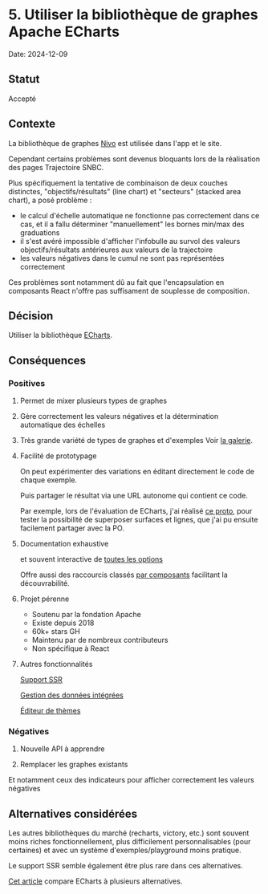 # 5. Utiliser la bibliothèque de graphes Apache ECharts

Date: 2024-12-09

## Statut

Accepté

## Contexte

La bibliothèque de graphes [Nivo](https://github.com/plouc/nivo) est utilisée dans l'app et le site.

Cependant certains problèmes sont devenus bloquants lors de la réalisation des pages Trajectoire SNBC.

Plus spécifiquement la tentative de combinaison de deux couches distinctes, "objectifs/résultats" (line chart) et "secteurs" (stacked area chart), a posé problème :

- le calcul d'échelle automatique ne fonctionne pas correctement dans ce cas, et il a fallu déterminer "manuellement" les bornes min/max des graduations
- il s'est avéré impossible d'afficher l'infobulle au survol des valeurs objectifs/résultats antérieures aux valeurs de la trajectoire
- les valeurs négatives dans le cumul ne sont pas représentées correctement

Ces problèmes sont notamment dû au fait que l'encapsulation en composants React n'offre pas suffisament de souplesse de composition.

## Décision

Utiliser la bibliothèque [ECharts](https://echarts.apache.org/en/index.html).

## Conséquences

### Positives

1. Permet de mixer plusieurs types de graphes
2. Gère correctement les valeurs négatives et la détermination automatique des échelles
3. Très grande variété de types de graphes et d'exemples
Voir [la galerie](https://echarts.apache.org/examples/en/index.html).
4. Facilité de prototypage

    On peut expérimenter des variations en éditant directement le code de chaque exemple.

    Puis partager le résultat via une URL autonome qui contient ce code.

    Par exemple, lors de l'évaluation de ECharts, j'ai réalisé [ce proto](https://echarts.apache.org/examples/en/editor.html?c=area-stack&lang=ts&code=PYBwLglsB2AEC8sDeAoWs20mANgUwC5lN0w8APMIgcgBUAnAQwCs8BjMYCevagGhKwAzgFcARmUo0A1mADCAeQBM1TAF8BpYMByQQRVOlL0IAc1N56NRuQhD-ggPSOjsRjgDujAJ5CAygAWwB5yMGTQVFj0IniaRgBmwPQAtoxgZFawABQAJmmMAJQIAHzEruhsMEI6eAB0OMCmufkFANyC6DxgIvRwAAYAPDkQAG7FHbADIMJg3vjwAERiSTmWALTL6cDJRACMIOTCOhA5ran0phDQG8BbO7AADLUArDzJC8UAgtDQAJd4sCIAzExQAJEg8mBGABtB4AXVqNjsADV3DEADKMMR4HBqAaOEH4kDjcqwcGQxgTdC1VIgLK5IrwUqGUlGCDxbI5WojNEA-D82AiaCreJXPA5IpdHpwajUdqsoxS3qwLlCSwQPBCACSOQQAuowDErA47PsVPKAH5YINpkJZvMFudLtdOPpHi83h8BkIRqZYB4TmAAoslAAWBawAJ4MwBMCLACcEZGGo8ACFgORFg9HrBds9YOHYKKcDhFtAYHgPuaFVM0gEVYsALJKWBKAASuwAzBG7fRgNI8ItybVKg16Goe2A-wO1gGckHFrtJ9O8GscGK2IwQIs-0Kcsv-6u8kIAox6ExvCHWwtHCSFaz8T7TGCIbU1SZNQA5RjJPBqSYgsOPI4DEeIEsURLFH01ZGEQNoQU-_qBsGCy7IWUYxnGqEPEmKbppmCzZtmaG5jhRYQCWZYVlW973gMPAcEh84oWhEYYaYsaLmR9AEUoEbFqWCzDqOSQTreMGko-vp3rRrjDu-GpCN-v7_sCL5csBoH4oSjjEn08r3moBTmrUzBcNAWSygUYHDGM-mCBoghIkIAAK5kZAYEyzCAhCwNQbB9kI9hxK4OBYjinkKmIjBsNIpi7sKoRjjQADEABsjAAOzxgAHM8qikmoDnqHE-AWMKkVGJsnD3A8IWwBAlTQDQCU5AASuwYAOK4FJENCEzUH4nV4D0ubdeUg3DaNKj1egk0cCN9CwJ242uPNZCjaGq1GOti2wPls1lKy0A_r51AKEanWmttriNTANDrtAvCHegEBkMkfj2r5LJRSslhJUkqUPA8jDxMDN3lMs9CrPQADqyFEJ2L1VX99AACKMCeCjxPEaqREoyPoFDMNtYwwwiEIRAEzBxOWLQ3g-TQx5RjkBWskVhWHT95Qnb-NBtb8oi6GkwXmndzV-Y9z1i-9n1zN9NOowDmTUCl8RYhDri03DCOtoTsDaxjWM43jVP69r9OM351Trqz5oc-UDvoHCJWYJwOjLOQlXoPEeBpD0CukkIjAjHgnzaqkFje-U2D4DQtC_DgvxsKeFyWBDjmuA7mewPFJzR_g8SRNQnYAKTbSYHHF6G5f1dV2w0JlteCE1UJXJi2I4EQU4xK76DkJ8tiU7A_WuNzpAM2dm5kKYSTeBDyx7me3gAOJbkQ6s4Gqh29SPSjA88fCtg8eZH_vuxpWfJ-ZVfuw5bf8ZX_vT-7HCh3OR3EVHeUziwH2UJkERofc0Torh7FDBMJ2sAHZv0wN4Qedg-qCHHlgSeNBNK8GKs7OIClNRILHhMXmZ0hoLVGrsCG3kzpSwhnaGK0h463HcBDM8fs5Zx2QDnVweBkggFPEIRB39yiJDYBTGguCzScwmLvaE0ARAliPjlZ-sB4ydgJsok-R8VGhiPrsJQ8Y6q5k7J2AxXZ96wNJCJFWKUsTPHVmINm6BOGCPQEQmgJCNpLRml5NBksxQ0KhLFBhUIcDMJ4IwNhgdWSgBim9bwRAnjPEgYdbhvDMYCJQT7YAIjh7UHEQ4owTj0DSNkfI3MSjTE6I0YY7R6iz7GLPrseE9UnEoNcX5dxe0VqHUoQ9Pxh1aGBL8rQRhIT35hIiQYQpsAUl8PSeaYRojrbqk1PkxxO98h9RKTgM-5TFE6PjLsOpNS9EGKMacxpLss71VaadNxU0lpbW6T46g1D-kBPoUMkZoTWFfUmcknhszh4ZKLFkxZuTlkSMdusqEmy5HbNgGsU-CKlBI2RQYtY9SEWhnRc8VFawDmXIKdcwhtz2n3P2hQ55ryJgDI-XQL5by6GfSYDPOJfl3CjImCw8JvyOH_NSfwoF8zQU5LyUkqRGyR5bMqacvFmKMVysfgi3FR81iZSUIStZyCJj5z8oaY0kBcYQzaedS6JojVPKti8vpNL3lEGlVy8ZvKHWkilhM5xRgel-WZuKVZ0DoWMD6nfYGOjMohtzCotRux9GHIjZ2Y5Jy6mYqUM8MxDliWkl1dQHgQsAGi1JCagWuaRaUqtdSoOdrYAuvKNy911aeqSuhNG8NaFw37yqe2w-x9Gln1DPos-uKDFKDSmYw6ljUp2Ihlg2ALs1CtCAA), pour tester la possibilité de superposer surfaces et lignes, que j'ai pu ensuite facilement partager avec la PO.

5. Documentation exhaustive

    et souvent interactive de [toutes les options](https://echarts.apache.org/en/option.html)

    Offre aussi des raccourcis classés [par composants](https://echarts.apache.org/en/cheat-sheet.html) facilitant la découvrabilité.

6. Projet pérenne

    - Soutenu par la fondation Apache
    - Existe depuis 2018
    - 60k+ stars GH
    - Maintenu par de nombreux contributeurs
    - Non spécifique à React

7. Autres fonctionnalités

    [Support SSR](https://echarts.apache.org/handbook/en/how-to/cross-platform/server/#server-side-rendering)

    [Gestion des données intégrées](https://echarts.apache.org/handbook/en/concepts/dataset)

    [Éditeur de thèmes](https://echarts.apache.org/en/theme-builder.html)

### Négatives

1. Nouvelle API à apprendre

2. Remplacer les graphes existants

Et notamment ceux des indicateurs pour afficher correctement les valeurs négatives

## Alternatives considérées

Les autres bibliothèques du marché (recharts, victory, etc.) sont souvent moins riches fonctionnellement, plus difficilement personnalisables (pour certaines) et avec un système d'exemples/playground moins pratique.

Le support SSR semble également être plus rare dans ces alternatives.

[Cet article](https://theaverageprogrammer.hashnode.dev/choosing-the-right-charting-library-for-your-nextjs-dashboard) compare ECharts à plusieurs alternatives.
